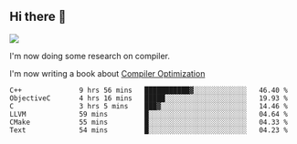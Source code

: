 


<!--
**liusy58/liusy58** is a ✨ _special_ ✨ repository because its `README.md` (this file) appears on your GitHub profile.

Here are some ideas to get you started:

- 🔭 I’m currently working on ...
- 🌱 I’m currently learning ...
- 👯 I’m looking to collaborate on ...
- 🤔 I’m looking for help with ...
- 💬 Ask me about ...
- 📫 How to reach me: ...
- 😄 Pronouns: ...
- ⚡ Fun fact: ...
-->
<!--
![](https://komarev.com/ghpvc/?username=liusy58&color=brightgreen&label=PROFILE+VIEWS)




- 🔭 I’m currently working on my .
- 📫 How to reach me:plz contact me by [email](liusy58@,ail2.sysu.edu.cn) or WeChat(LIUSIYU_58)
- 🏫 I'm an undergraduate in Sun-Yat-sen University majoring in the computer science. Expected to graduate in Spring 2021.
- 👯 I'm now interested in System such as OS, Compiler and Database. 
- 🤔 I’m looking for help with Database System.
-->

## Hi there 👋
![](https://komarev.com/ghpvc/?username=liusy58&color=brightgreen&label=PROFILE+VIEWS)



I'm now doing some research on compiler.

I'm now writing a book about [Compiler Optimization](https://github.com/liusy58/CompilerNotes/blob/master/main.pdf)


 <!--START_SECTION:waka-->

```text
C++              9 hrs 56 mins   ███████████▓░░░░░░░░░░░░░   46.40 %
ObjectiveC       4 hrs 16 mins   █████░░░░░░░░░░░░░░░░░░░░   19.93 %
C                3 hrs 5 mins    ███▓░░░░░░░░░░░░░░░░░░░░░   14.46 %
LLVM             59 mins         █░░░░░░░░░░░░░░░░░░░░░░░░   04.64 %
CMake            55 mins         █░░░░░░░░░░░░░░░░░░░░░░░░   04.33 %
Text             54 mins         █░░░░░░░░░░░░░░░░░░░░░░░░   04.23 %
```

<!--END_SECTION:waka-->
